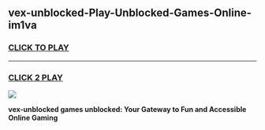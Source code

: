 
## vex-unblocked-Play-Unblocked-Games-Online-im1va
<h3>
<a href="https://premium76.site?title=vex-unblocked&ref=25A">CLICK TO PLAY</a></h3>
<hr>

<h3>
<a href="https://premium76.site?title=vex-unblocked&ref=25A">CLICK 2 PLAY</a>
  
</h3>

<a href="https://premium76.site?title=vex-unblocked&ref=25A"><img src="https://clearcache.store/games.png"></a>


**vex-unblocked games unblocked: Your Gateway to Fun and Accessible Online Gaming**
